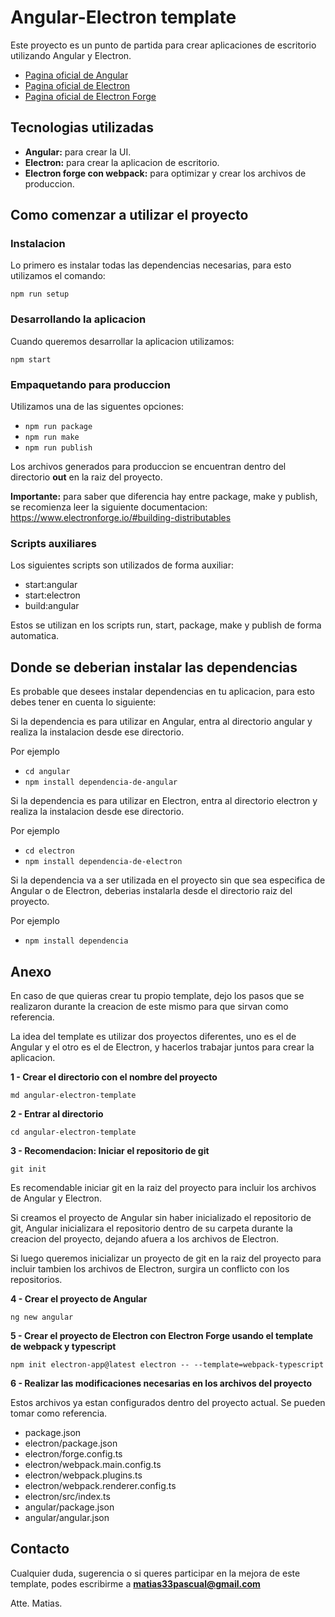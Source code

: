 # Angular-Electron template

Este proyecto es un punto de partida para crear aplicaciones de escritorio utilizando Angular y Electron.

- [Pagina oficial de Angular](https://angular.dev/)
- [Pagina oficial de Electron](https://www.electronjs.org/)
- [Pagina oficial de Electron Forge](https://www.electronforge.io/)

## Tecnologias utilizadas

- **Angular:** para crear la UI.
- **Electron:** para crear la aplicacion de escritorio.
- **Electron forge con webpack:** para optimizar y crear los archivos de produccion.

## Como comenzar a utilizar el proyecto

### Instalacion

Lo primero es instalar todas las dependencias necesarias, para esto utilizamos el comando:

`npm run setup`

### Desarrollando la aplicacion

Cuando queremos desarrollar la aplicacion utilizamos:

`npm start`

### Empaquetando para produccion

Utilizamos una de las siguentes opciones:

- `npm run package`
- `npm run make`
- `npm run publish`

Los archivos generados para produccion se encuentran dentro del directorio **out** en la raiz del proyecto.

**Importante:** para saber que diferencia hay entre package, make y publish, se recomienza leer la siguiente documentacion: https://www.electronforge.io/#building-distributables

### Scripts auxiliares

Los siguientes scripts son utilizados de forma auxiliar:

- start:angular
- start:electron
- build:angular

Estos se utilizan en los scripts run, start, package, make y publish de forma automatica.

## Donde se deberian instalar las dependencias

Es probable que desees instalar dependencias en tu aplicacion, para esto debes tener en cuenta lo siguiente:

Si la dependencia es para utilizar en Angular, entra al directorio angular y realiza la instalacion desde ese directorio.

Por ejemplo

- `cd angular`
- `npm install dependencia-de-angular`

Si la dependencia es para utilizar en Electron, entra al directorio electron y realiza la instalacion desde ese directorio.

Por ejemplo

- `cd electron`
- `npm install dependencia-de-electron`

Si la dependencia va a ser utilizada en el proyecto sin que sea especifica de Angular o de Electron, deberias instalarla desde el directorio raiz del proyecto.

Por ejemplo

- `npm install dependencia`

## Anexo

En caso de que quieras crear tu propio template, dejo los pasos que se realizaron durante la creacion de este mismo para que sirvan como referencia.

La idea del template es utilizar dos proyectos diferentes, uno es el de Angular y el otro es el de Electron, y hacerlos trabajar juntos para crear la aplicacion.

**1 - Crear el directorio con el nombre del proyecto**

`md angular-electron-template`

**2 - Entrar al directorio**

`cd angular-electron-template`

**3 - Recomendacion: Iniciar el repositorio de git**

`git init`

Es recomendable iniciar git en la raiz del proyecto para incluir los archivos de Angular y Electron.

Si creamos el proyecto de Angular sin haber inicializado el repositorio de git, Angular inicializara el repositorio dentro de su carpeta durante la creacion del proyecto, dejando afuera a los archivos de Electron.

Si luego queremos inicializar un proyecto de git en la raiz del proyecto para incluir tambien los archivos de Electron, surgira un conflicto con los repositorios.

**4 - Crear el proyecto de Angular**

`ng new angular`

**5 - Crear el proyecto de Electron con Electron Forge usando el template de webpack y typescript**

`npm init electron-app@latest electron -- --template=webpack-typescript`

**6 - Realizar las modificaciones necesarias en los archivos del proyecto**

Estos archivos ya estan configurados dentro del proyecto actual. Se pueden tomar como referencia.

- package.json
- electron/package.json
- electron/forge.config.ts
- electron/webpack.main.config.ts
- electron/webpack.plugins.ts
- electron/webpack.renderer.config.ts
- electron/src/index.ts
- angular/package.json
- angular/angular.json

## Contacto

Cualquier duda, sugerencia o si queres participar en la mejora de este template, podes escribirme a **matias33pascual@gmail.com**

Atte. Matias.
